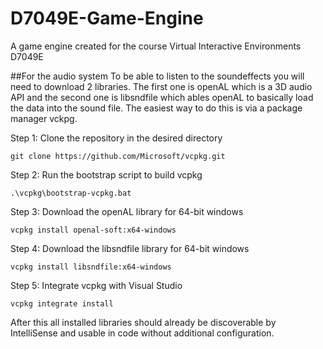 # D7049E-Game-Engine
A game engine created for the course Virtual Interactive Environments D7049E

##For the audio system
To be able to listen to the soundeffects you will need to download 2 libraries. The first one is openAL which is a 3D audio API and the second one is libsndfile which ables openAL to basically load the data into the sound file. The easiest way to do this is via a package manager vckpg. 

Step 1: Clone the repository in the desired directory

```
git clone https://github.com/Microsoft/vcpkg.git
```
Step 2: Run the bootstrap script to build vcpkg

```
.\vcpkg\bootstrap-vcpkg.bat
```
Step 3: Download the openAL library for 64-bit windows

```
vcpkg install openal-soft:x64-windows
```
Step 4: Download the libsndfile library for 64-bit windows

```
vcpkg install libsndfile:x64-windows
```
Step 5: Integrate vcpkg with Visual Studio

```
vcpkg integrate install
```
After this all installed libraries should already be discoverable by IntelliSense and usable in code without additional configuration.